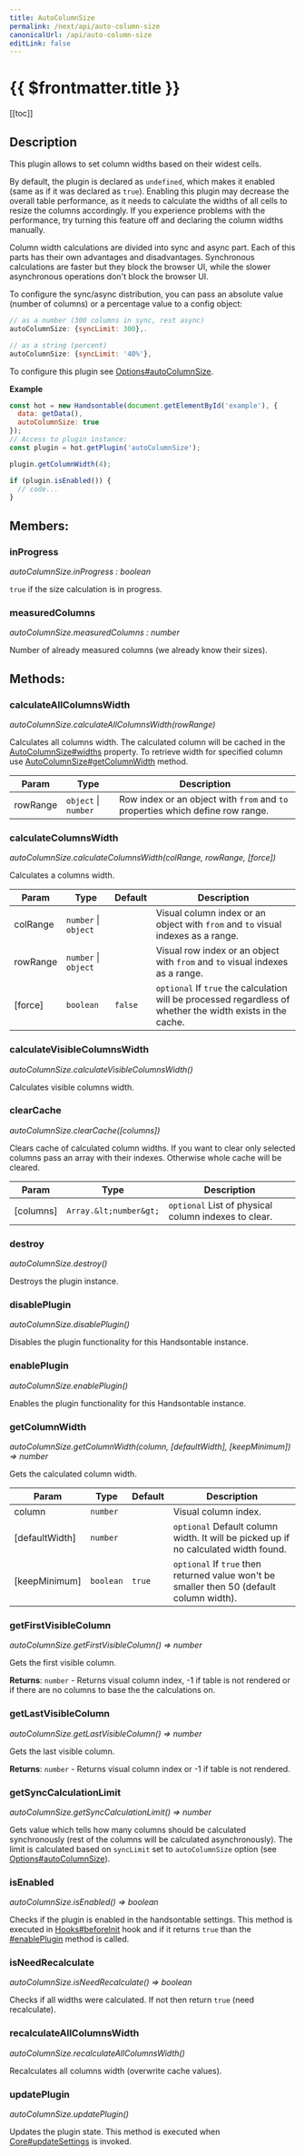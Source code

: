 ```yaml
---
title: AutoColumnSize
permalink: /next/api/auto-column-size
canonicalUrl: /api/auto-column-size
editLink: false
---
```


# {{ $frontmatter.title }}

[[toc]]

## Description


This plugin allows to set column widths based on their widest cells.

By default, the plugin is declared as `undefined`, which makes it enabled (same as if it was declared as `true`).
Enabling this plugin may decrease the overall table performance, as it needs to calculate the widths of all cells to
resize the columns accordingly.
If you experience problems with the performance, try turning this feature off and declaring the column widths manually.

Column width calculations are divided into sync and async part. Each of this parts has their own advantages and
disadvantages. Synchronous calculations are faster but they block the browser UI, while the slower asynchronous
operations don't block the browser UI.

To configure the sync/async distribution, you can pass an absolute value (number of columns) or a percentage value to a config object:
```js
// as a number (300 columns in sync, rest async)
autoColumnSize: {syncLimit: 300},.

// as a string (percent)
autoColumnSize: {syncLimit: '40%'},
```

To configure this plugin see [Options#autoColumnSize](./options/#autocolumnsize).

**Example**  
```js
const hot = new Handsontable(document.getElementById('example'), {
  data: getData(),
  autoColumnSize: true
});
// Access to plugin instance:
const plugin = hot.getPlugin('autoColumnSize');

plugin.getColumnWidth(4);

if (plugin.isEnabled()) {
  // code...
}
```

## Members:

### inProgress

_autoColumnSize.inProgress : boolean_

`true` if the size calculation is in progress.



### measuredColumns

_autoColumnSize.measuredColumns : number_

Number of already measured columns (we already know their sizes).


## Methods:

### calculateAllColumnsWidth

_autoColumnSize.calculateAllColumnsWidth(rowRange)_

Calculates all columns width. The calculated column will be cached in the [AutoColumnSize#widths](./auto-column-size/#widths) property.
To retrieve width for specified column use [AutoColumnSize#getColumnWidth](./auto-column-size/#getcolumnwidth) method.


| Param | Type | Description |
| --- | --- | --- |
| rowRange | `object` \| `number` | Row index or an object with `from` and `to` properties which define row range. |



### calculateColumnsWidth

_autoColumnSize.calculateColumnsWidth(colRange, rowRange, [force])_

Calculates a columns width.


| Param | Type | Default | Description |
| --- | --- | --- | --- |
| colRange | `number` \| `object` |  | Visual column index or an object with `from` and `to` visual indexes as a range. |
| rowRange | `number` \| `object` |  | Visual row index or an object with `from` and `to` visual indexes as a range. |
| [force] | `boolean` | <code>false</code> | `optional` If `true` the calculation will be processed regardless of whether the width exists in the cache. |



### calculateVisibleColumnsWidth

_autoColumnSize.calculateVisibleColumnsWidth()_

Calculates visible columns width.



### clearCache

_autoColumnSize.clearCache([columns])_

Clears cache of calculated column widths. If you want to clear only selected columns pass an array with their indexes.
Otherwise whole cache will be cleared.


| Param | Type | Description |
| --- | --- | --- |
| [columns] | `Array.&lt;number&gt;` | `optional` List of physical column indexes to clear. |



### destroy

_autoColumnSize.destroy()_

Destroys the plugin instance.



### disablePlugin

_autoColumnSize.disablePlugin()_

Disables the plugin functionality for this Handsontable instance.



### enablePlugin

_autoColumnSize.enablePlugin()_

Enables the plugin functionality for this Handsontable instance.



### getColumnWidth

_autoColumnSize.getColumnWidth(column, [defaultWidth], [keepMinimum]) ⇒ number_

Gets the calculated column width.


| Param | Type | Default | Description |
| --- | --- | --- | --- |
| column | `number` |  | Visual column index. |
| [defaultWidth] | `number` |  | `optional` Default column width. It will be picked up if no calculated width found. |
| [keepMinimum] | `boolean` | <code>true</code> | `optional` If `true` then returned value won't be smaller then 50 (default column width). |



### getFirstVisibleColumn

_autoColumnSize.getFirstVisibleColumn() ⇒ number_

Gets the first visible column.


**Returns**: `number` - Returns visual column index, -1 if table is not rendered or if there are no columns to base the the calculations on.  

### getLastVisibleColumn

_autoColumnSize.getLastVisibleColumn() ⇒ number_

Gets the last visible column.


**Returns**: `number` - Returns visual column index or -1 if table is not rendered.  

### getSyncCalculationLimit

_autoColumnSize.getSyncCalculationLimit() ⇒ number_

Gets value which tells how many columns should be calculated synchronously (rest of the columns will be calculated
asynchronously). The limit is calculated based on `syncLimit` set to `autoColumnSize` option (see [Options#autoColumnSize](./options/#autocolumnsize)).



### isEnabled

_autoColumnSize.isEnabled() ⇒ boolean_

Checks if the plugin is enabled in the handsontable settings. This method is executed in [Hooks#beforeInit](./hooks/#beforeinit)
hook and if it returns `true` than the [#enablePlugin](./auto-column-size/#enableplugin) method is called.



### isNeedRecalculate

_autoColumnSize.isNeedRecalculate() ⇒ boolean_

Checks if all widths were calculated. If not then return `true` (need recalculate).



### recalculateAllColumnsWidth

_autoColumnSize.recalculateAllColumnsWidth()_

Recalculates all columns width (overwrite cache values).



### updatePlugin

_autoColumnSize.updatePlugin()_

Updates the plugin state. This method is executed when [Core#updateSettings](./core/#updatesettings) is invoked.


